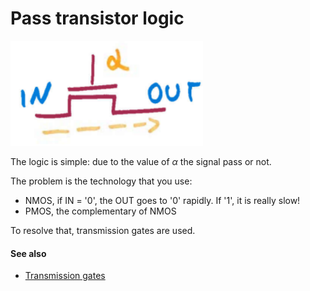 # Pass transistor logic
![](media/Pasted%20image%2020230525190453.png)

The logic is simple: due to the value of $\alpha$ the signal pass or not.

The problem is the technology that you use:
- NMOS, if IN = '0', the OUT goes to '0' rapidly. If '1', it is really slow!
- PMOS, the complementary of NMOS

To resolve that, transmission gates are used.


#### See also
-  [Transmission gates](notes/transmission-gates.md)
